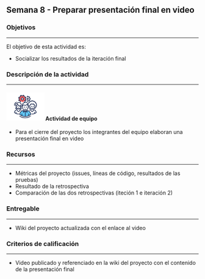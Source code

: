 ## Semana 8 - Preparar presentación final en video

### Objetivos

---

El objetivo de esta actividad es:

- Socializar los resultados de la iteración final

### Descripción de la actividad

---

#### ![](./../../assets/images/grupo.png) Actividad de equipo

- Para el cierre del proyecto los integrantes del equipo elaboran una presentación final en video

### Recursos

---

- Métricas del proyecto (issues, líneas de código, resultados de las pruebas)
- Resultado de la retrospectiva
- Comparación de las dos retrospectivas (iteción 1 e iteración 2)

### Entregable

---

- Wiki del proyecto actualizada con el enlace al video

### Criterios de calificación

---

- Video publicado y referenciado en la wiki del proyecto con el contenido de la presentación final
